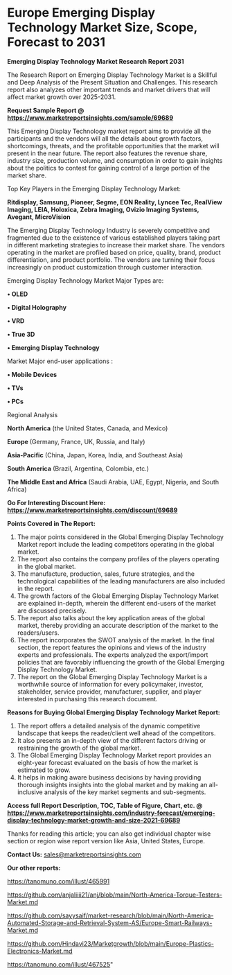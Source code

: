# Europe Emerging Display Technology Market Size, Scope, Forecast to 2031

<strong>Emerging Display Technology Market Research Report 2031</strong>

The Research Report on Emerging Display Technology Market is a Skillful and Deep Analysis of the Present Situation and Challenges. This research report also analyzes other important trends and market drivers that will affect market growth over 2025-2031.

<strong>Request Sample Report @ <a href=https://www.marketreportsinsights.com/sample/69689>https://www.marketreportsinsights.com/sample/69689</a></strong>

This Emerging Display Technology market report aims to provide all the participants and the vendors will all the details about growth factors, shortcomings, threats, and the profitable opportunities that the market will present in the near future. The report also features the revenue share, industry size, production volume, and consumption in order to gain insights about the politics to contest for gaining control of a large portion of the market share.

Top Key Players in the Emerging Display Technology Market:

<strong>Ritdisplay, Samsung, Pioneer, Segme, EON Reality, Lyncee Tec, RealView Imaging, LEIA, Holoxica, Zebra Imaging, Ovizio Imaging Systems, Avegant, MicroVision</strong>

The Emerging Display Technology Industry is severely competitive and fragmented due to the existence of various established players taking part in different marketing strategies to increase their market share. The vendors operating in the market are profiled based on price, quality, brand, product differentiation, and product portfolio. The vendors are turning their focus increasingly on product customization through customer interaction.

Emerging Display Technology Market Major Types are:

<strong>• OLED

• Digital Holography

• VRD

• True 3D

• Emerging Display Technology</strong>

Market Major end-user applications :

<strong>• Mobile Devices

• TVs

• PCs</strong>

Regional Analysis

</u><strong><b>North America</b></strong> (the United States, Canada, and Mexico)

<strong><b>Europe </b></strong>(Germany, France, UK, Russia, and Italy)

<strong><b>Asia-Pacific</b></strong> (China, Japan, Korea, India, and Southeast Asia)

<strong><b>South America</b></strong> (Brazil, Argentina, Colombia, etc.)

<strong><b>The Middle East and Africa</b></strong> (Saudi Arabia, UAE, Egypt, Nigeria, and South Africa)

<strong>Go For Interesting Discount Here: <a href=https://www.marketreportsinsights.com/discount/69689>https://www.marketreportsinsights.com/discount/69689</a></strong>

<strong>Points Covered in The Report:</strong>
<ol>
  <li>The major points considered in the Global Emerging Display Technology Market report include the leading competitors operating in the global market.</li>
  <li>The report also contains the company profiles of the players operating in the global market.</li>
  <li>The manufacture, production, sales, future strategies, and the technological capabilities of the leading manufacturers are also included in the report.</li>
  <li>The growth factors of the Global Emerging Display Technology Market are explained in-depth, wherein the different end-users of the market are discussed precisely.</li>
  <li>The report also talks about the key application areas of the global market, thereby providing an accurate description of the market to the readers/users.</li>
  <li>The report incorporates the SWOT analysis of the market. In the final section, the report features the opinions and views of the industry experts and professionals. The experts analyzed the export/import policies that are favorably influencing the growth of the Global Emerging Display Technology Market.</li>
  <li>The report on the Global Emerging Display Technology Market is a worthwhile source of information for every policymaker, investor, stakeholder, service provider, manufacturer, supplier, and player interested in purchasing this research document.</li>
</ol>
<strong>Reasons for Buying Global Emerging Display Technology Market Report:</strong>

<ol>
  <li>The report offers a detailed analysis of the dynamic competitive landscape that keeps the reader/client well ahead of the competitors.</li>
  <li>It also presents an in-depth view of the different factors driving or restraining the growth of the global market.</li>
  <li>The Global Emerging Display Technology Market report provides an eight-year forecast evaluated on the basis of how the market is estimated to grow.</li>
  <li>It helps in making aware business decisions by having providing thorough insights insights into the global market and by making an all-inclusive analysis of the key market segments and sub-segments.</li>
</ol>
<strong>Access full Report Description, TOC, Table of Figure, Chart, etc. @ <a href=https://www.marketreportsinsights.com/industry-forecast/emerging-display-technology-market-growth-and-size-2021-69689>https://www.marketreportsinsights.com/industry-forecast/emerging-display-technology-market-growth-and-size-2021-69689</a></strong>


Thanks for reading this article; you can also get individual chapter wise section or region wise report version like Asia, United States, Europe.

<strong>Contact Us:</strong>
sales@marketreportsinsights.com

<strong>Our other reports:</strong>

<a href=https://tanomuno.com/illust/465991>https://tanomuno.com/illust/465991</a>

<a href=https://github.com/anjaliiii21/anj/blob/main/North-America-Torque-Testers-Market.md>https://github.com/anjaliiii21/anj/blob/main/North-America-Torque-Testers-Market.md</a>

<a href=https://github.com/sayysaif/market-research/blob/main/North-America-Automated-Storage-and-Retrieval-System-AS/Europe-Smart-Railways-Market.md>https://github.com/sayysaif/market-research/blob/main/North-America-Automated-Storage-and-Retrieval-System-AS/Europe-Smart-Railways-Market.md</a>

<a href=https://github.com/Hindavi23/Marketgrowth/blob/main/Europe-Plastics-Electronics-Market.md>https://github.com/Hindavi23/Marketgrowth/blob/main/Europe-Plastics-Electronics-Market.md</a>

<a href=https://tanomuno.com/illust/467525>https://tanomuno.com/illust/467525</a>"
